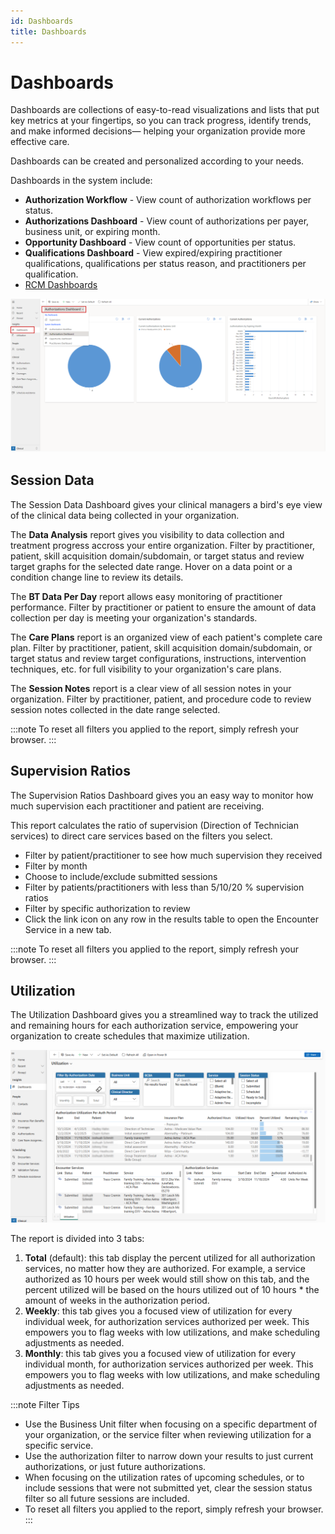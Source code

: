 ```yaml
---
id: Dashboards
title: Dashboards
---
```

# Dashboards

Dashboards are collections of easy-to-read visualizations and lists that put key metrics at your fingertips, so you can track progress, identify trends, and make informed decisions— helping your organization provide more effective care.

Dashboards can be created and personalized according to your needs. 

Dashboards in the system include:

- **Authorization Workflow** - View count of authorization workflows per status.
- **Authorizations Dashboard** - View count of authorizations per payer, business unit, or expiring month.
- **Opportunity Dashboard** - View count of opportunities per status.
- **Qualifications Dashboard** - View expired/expiring practitioner qualifications, qualifications per status reason, and practitioners per qualification.
- [RCM Dashboards](../RCM/RCMDashboards.md)

 <img src ="/img/dashboards.png " width="650"/>

## Session Data

The Session Data Dashboard gives your clinical managers a bird's eye view of the clinical data being collected in your organization.

The **Data Analysis** report gives you visibility to data collection and treatment progress accross your entire organization. Filter by practitioner, patient, skill acquisition domain/subdomain, or target status and review target graphs for the selected date range. Hover on a data point or a condition change line to review its details.

The **BT Data Per Day** report allows easy monitoring of practitioner performance. Filter by practitioner or patient to ensure the amount of data collection per day is meeting your organization's standards.

The **Care Plans** report is an organized view of each patient's complete care plan. Filter by practitioner, patient, skill acquisition domain/subdomain, or target status and review target configurations, instructions, intervention techniques, etc. for full visibility to your organization's care plans.

The **Session Notes** report is a clear view of all session notes in your organization. Filter by practitioner, patient, and procedure code to review session notes collected in the date range selected.

:::note
To reset all filters you applied to the report, simply refresh your browser.
:::

## Supervision Ratios
The Supervision Ratios Dashboard gives you an easy way to monitor how much supervision each practitioner and patient are receiving.

This report calculates the ratio of supervision (Direction of Technician services) to direct care services based on the filters you select.

- Filter by patient/practitioner to see how much supervision they received
- Filter by month
- Choose to include/exclude submitted sessions
- Filter by patients/practitioners with less than 5/10/20 % supervision ratios
- Filter by specific authorization to review
- Click the link icon on any row in the results table to open the Encounter Service in a new tab.

:::note
To reset all filters you applied to the report, simply refresh your browser.
:::

## Utilization

The Utilization Dashboard gives you a streamlined way to track the utilized and remaining hours for each authorization service, empowering your organization to create schedules that maximize utilization.

 <img src ="/img/utilization.png " width="650"/>

The report is divided into 3 tabs:

1. **Total** (default): this tab display the percent utilized for all authorization services, no matter how they are authorized. For example, a service authorized as 10 hours per week would still show on this tab, and the percent utilized will be based on the hours utilized out of 10 hours * the amount of weeks in the authorization period.
2. **Weekly**: this tab gives you a focused view of utilization for every individual week, for authorization services authorized per week. This empowers you to flag weeks with low utilizations, and make scheduling adjustments as needed.
3. **Monthly**: this tab gives you a focused view of utilization for every individual month, for authorization services authorized per week. This empowers you to flag weeks with low utilizations, and make scheduling adjustments as needed.

:::note Filter Tips
- Use the Business Unit filter when focusing on a specific department of your organization, or the service filter when reviewing utilization for a specific service.
- Use the authorization filter to narrow down your results to just current authorizations, or just future authorizations.
- When focusing on the utilization rates of upcoming schedules, or to include sessions that were not submitted yet, clear the session status filter so all future sessions are included.
- To reset all filters you applied to the report, simply refresh your browser.
:::

